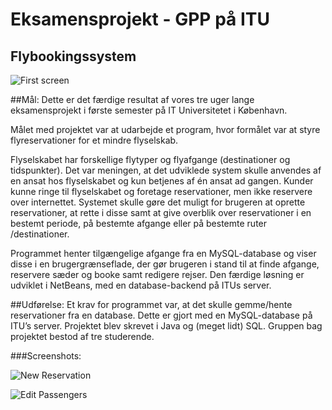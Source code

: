Eksamensprojekt - GPP på ITU
===============

Flybookingssystem
---------------

![First screen](Eksamensprojekt/master/README/1.png)

##Mål:
Dette er det færdige resultat af vores tre uger lange eksamensprojekt i første semester på IT Universitetet i København. 

Målet med projektet var at udarbejde et program, hvor formålet var at styre flyreservationer for et mindre flyselskab. 

Flyselskabet har forskellige flytyper og flyafgange (destinationer og tidspunkter).
Det var meningen, at det udviklede system skulle anvendes af en ansat hos flyselskabet og kun betjenes af én ansat ad gangen. Kunder kunne ringe til flyselskabet og foretage reservationer, men ikke reservere over internettet.
Systemet skulle gøre det muligt for brugeren at oprette reservationer, at rette i disse samt at give overblik over reservationer i en bestemt periode, på bestemte afgange eller på bestemte ruter /destinationer.

Programmet henter tilgængelige afgange fra en MySQL-database og viser disse i en brugergrænseflade, der gør brugeren i stand til at finde afgange, reservere sæder og booke samt redigere rejser. Den færdige løsning er udviklet i NetBeans, med en database-backend på ITUs server.


##Udførelse:
Et krav for programmet var, at det skulle gemme/hente reservationer fra en database. Dette er gjort med en MySQL-database på ITU’s server. 
Projektet blev skrevet i Java og (meget lidt) SQL. 
Gruppen bag projektet bestod af tre studerende. 


###Screenshots:

![New Reservation](Eksamensprojekt/master/README/2.png)

![Edit Passengers](Eksamensprojekt/master/README/3.png)